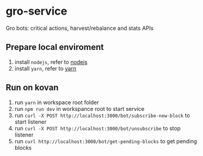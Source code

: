# gro-service

Gro bots:  critical actions, harvest/rebalance and stats APIs

## Prepare local enviroment

1. install `nodejs`, refer to [nodejs](https://nodejs.org/en/)
2. install `yarn`, refer to [yarn](https://classic.yarnpkg.com/en/)

## Run on kovan

1. run `yarn` in workspace root folder
2. run `npm run dev` in workspance root to start service
3. run `curl -X POST http://localhost:3000/bot/subscribe-new-block` to start listener
4. run `curl -X POST http://localhost:3000/bot/unsubscribe` to stop listener
5. run `curl http://localhost:3000/bot/get-pending-blocks` to get pending blocks

